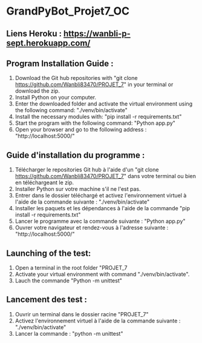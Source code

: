 GrandPyBot_Projet7_OC
=================

Liens Heroku : https://wanbli-p-sept.herokuapp.com/
-----------------

Program Installation Guide :
----------------------------

1. Download the Git hub repositories with "git clone https://github.com/Wanbli83470/PROJET_7" in your terminal or download the zip.
2. Install Python on your computer.
3. Enter the downloaded folder and activate the virtual environment using the following command: "./venv/bin/activate"
4. Install the necessary modules with: "pip install -r requirements.txt"
5. Start the program with the following command: "Python app.py"
6. Open your browser and go to the following address : 
"http://localhost:5000/"


Guide d'installation du programme :
----------------------------------

1. Télécharger le repositories Git hub à l'aide d'un "git clone https://github.com/Wanbli83470/PROJET_7" dans votre terminal ou bien en téléchargeant le zip.
2. Installer Python sur votre machine s'il ne l'est pas.
3. Entrer dans le dossier téléchargé et activez l'environnement virtuel à l'aide de la commande suivante : "./venv/bin/activate"
4. Installer les paquets et les dépendances à l'aide de la commande "pip install -r requirements.txt"
5. Lancer le programme avec la commande suivante : "Python app.py"
6. Ouvrer votre navigateur et rendez-vous à l'adresse suivante : "http://localhost:5000/"


Launching of the test:
----------------------
1. Open a terminal in the root folder "PROJET_7
2. Activate your virtual environment with command "./venv/bin/activate".
3. Lauch the commande "Python -m unittest"

Lancement des test :
--------------------
1. Ouvrir un terminal dans le dossier racine "PROJET_7"
2. Activez l'environnement virtuel à l'aide de la commande suivante : "./venv/bin/activate"
3. Lancer la commande : "python -m unittest"